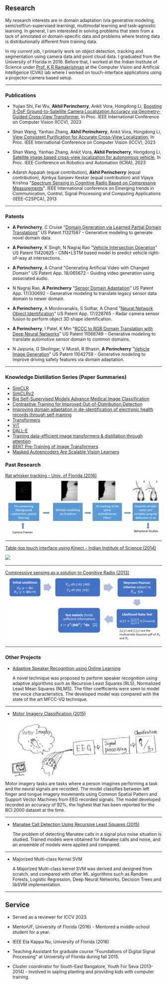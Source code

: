 ## Research

My research interests are in domain adaptation (via generative modeling, semi/self/un-supervised learning), multimodal learning and task-agnostic learning. In general, I am interested in solving problems that stem from a lack of annotated or domain-specific data and problems where testing data is distributionally different from training data.

In my current job, I primarily work on object detection, tracking and segmentation using camera data and point cloud data. I graduated from the University of Florida in 2016. Before that, I worked at the Indian Institute of Science under [Prof. K R Ramakrishnan](https://iiscprofiles.irins.org/profile/3742) at the Computer Vision and Artificial Intelligence (CVAI) lab where I worked on touch-interface applications using a projector-camera based setup.

---

### Publications

* Yujiao Shi, Fei Wu, **Akhil Perincherry**, Ankit Vora, Hongdong Li, [Boosting 3-DoF Ground-to-Satellite Camera Localization Accuracy via Geometry-Guided Cross-View Transformer](https://arxiv.org/pdf/2307.08015), In Proc. IEEE International Conference on Computer Vision (ICCV), 2023

* Shan Wang, Yanhao Zhang, **Akhil Perincherry**, Ankit Vora, Hongdong Li, [View Consistent Purification for Accurate Cross-View Localization](https://arxiv.org/pdf/2308.08110), In Proc. IEEE International Conference on Computer Vision (ICCV), 2023

* Shan Wang, Yanhao Zhang, Ankit Vora, **Akhil Perincherry**, Hongdong Li, [Satellite image based cross-view localization for autonomous vehicle](https://ieeexplore.ieee.org/abstract/document/10161527), In Proc. IEEE Conference on Robotics and Automation (ICRA), 2023

* Adarsh Appaiah (equal contribution), **Akhil Perincherry** (equal contribution), Ajinkya Sanjeev Keskar (equal contribution) and Vijaya Krishna "[Spectrum Sensing in Cognitive Radio Based
on Compressive Measurements](https://ieeexplore.ieee.org/abstract/document/6749450)". IEEE International conference on Emerging trends in Communication, Control, Signal Processing and
Computing Applications (IEEE-C2SPCA), 2013

---

### Patents

* **A Perincherry**, C Cruise "[Domain Generation via Learned Partial Domain Translations](https://patents.google.com/patent/DE102021101850A1/en)" US Patent 11321587 - Generative modeling to generate novel domain data.

* **A Perincherry**, K Singh, N Nagraj Rao "[Vehicle Intersection Operation](https://patents.google.com/patent/US20210001844A1/en)" US Patent 11420625 - CNN+LSTM based model to predict vehicle right-of-way at intersections.

* **A Perincherry**, A Chand "Generating Artificial Video with Changed Domain" US Patent App. 18/065672 - Guiding video generation using associated audio.

* N Nagraj Rao, **A Perincherry** "[Sensor Domain Adaptation](https://patents.google.com/patent/US20220383040A1/en)" US Patent App. 17/330692 - Generative modeling to translate legacy sensor data domain to newer domain.

* **A Perincherry**, A Mordovanakis, S Suthar, A Chand "[Neural Network Object Identification](https://patents.google.com/patent/US20220327320A1/en)" US Patent App. 17/228765 - Radar camera sensor fusion to perform object 3D shape identification.

* **A Perincherry**, I Patel, K Min "[RCCC to RGB Domain Translation with Deep Neural Networks](https://patents.google.com/patent/US11068749B1/en)" US Patent 11068749 - Generative modeling to translate automotive sensor domain to common domains.

* N Jaipuria, G Sholingar, V Murali, R Bhasin, **A Perincherry** "[Vehicle Image Generation](https://patents.google.com/patent/US11042758B2/en)" US Patent 11042758 - Generative modeling to improve driving safety features via domain adaptation.

---

### Knowledge Distillation Series (Paper Summaries)

- [SimCLR](paperSummaries/simCLRsummary.md)
- [SimCLRv2](paperSummaries/simCLRv2Summay.md)
- [Big Self-Supervised Models Advance Medical Image Classification](paperSummaries/medicalImageSelfSupervisedLearning.md)
- [Contrastive Training for Improved Out-of-Distribution Detection](paperSummaries/contrastiveTrainingForOOD.md)
- [Improving domain adaptation in de-identification of electronic health records through self-training](paperSummaries/healthDeidentificationSelfSupervisedSummary.md)
- [Transformers](paperSummaries/attentionSummary.md)
- [ViT](paperSummaries/vitPaperSummary.md)
- [DALL-E](paperSummaries/dalleSummary.md)
- [Training data-efficient image transformers & distillation through attention](paperSummaries/deitSummary.md)
- [BERT Pre-Training of Image Transformers](paperSummaries/BEITSummary.md)
- [Masked Autoencoders Are Scalable Vision Learners](paperSummaries/maeSummary.md)

### Past Research

[Rat whisker tracking - Univ. of Florida (2016)](/whiskerTracking.md)
<img src="images/Whisker_1.PNG?raw=true"/>

---
[Table-top touch interface using Kinect - Indian Institute of Science (2014)](/touchHyperlink.md)  

 <img src="images/cvai_video1.gif?raw=true"/>

---
[Compressive sensing as a solution to Cognitive Radio (2013)](/compressiveSensing.md)
<img src="images/CS_3.PNG?raw=true"/>

---

### Other Projects

- [Adaptive Speaker Recognition using Online Learning](/pdf/AdaptiveSpeakerRecognition_OnlineLearning_AkhilPerincherry.pdf)

   A novel technique was proposed to perform speaker recognition using adaptive algorithms such as Recursive Least Squares (RLS), Normalized Least Mean Squares (NLMS). The filter coefficients were seen to model the voice characteristics. The developed model was compared with the state of the art MFCC-VQ technique.

---

- [Motor Imagery Classification (2015)](https://github.com/akhilperincherry/MotorImageryClassification)
<img src="images/MotorImagery.PNG?raw=true"/>
Motor imagery tasks are tasks where a person imagines performing a task and the neural signals are recorded. The model classifies between left finger and tongue imagery movements using Common Spatial Pattern and Support Vector Machines from EEG recorded signals. The model developed recorded an accuracy of 92%, the highest that has been reported for the BCI 2000 dataset at the time.

---

- [Manatee Call Detection Using Recursive Least Squares (2015)](/pdf/Manatee_Sound_Detection_AkhilPerincherry.pdf)

   The problem of detecting Manatee calls in a signal plus noise situation is studied. Trained models were obtained for Manatee calls and noise, and an ensemble of models were applied and compared.

---

- Majorized Multi-class Kernel SVM

   A Majorized Multi-class kernel SVM was derived and designed from scratch, and compared with other ML algorithms such as Random Forests, Logistic Regression, Deep Neural Networks, Decision Trees and libSVM implementation.

---

## Service

- Served as a reviewer for ICCV 2023.

- MentorUF, University of Florida (2016) -
Mentored a middle-school student for a year.

- IEEE Eta Kappa Nu, University of Florida (2016)

- Teaching Assistant for graduate course "Foundations of Digital Signal Processing" at University of Florida during fall 2015.

- Cluster coordinator for South-East Bangalore, Youth For Seva (2013-2014) - 
Involved in sapling planting and providing kids with computer training.

<p style="font-size:11px"></p>
